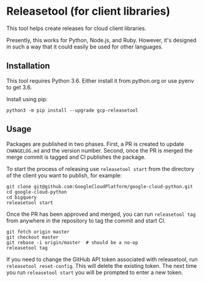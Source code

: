 # Releasetool (for client libraries)

This tool helps create releases for cloud client libraries.

Presently, this works for Python, Node.js, and Ruby.  However, it's designed
in such a way that it could easily be used for other languages.


## Installation

This tool requires Python 3.6. Either install it from python.org or use
pyenv to get 3.6.

Install using pip:

```
python3 -m pip install --upgrade gcp-releasetool
```

## Usage

Packages are published in two phases. First, a PR is created to update
`CHANGELOG.md` and the version number. Second, once the PR is merged the
merge commit is tagged and CI publishes the package.

To start the process of releasing use `releasetool start` from the directory of
the client you want to publish, for example:

```
git clone git@github.com:GoogleCloudPlatform/google-cloud-python.git
cd google-cloud-python
cd bigquery
releasetool start
```

Once the PR has been approved and merged, you can run `releasetool tag` from
anywhere in the repository to tag the commit and start CI.

```
git fetch origin master
git checkout master
git rebase -i origin/master  # should be a no-op
releasetool tag
```

If you need to change the GitHub API token associated with releasetool, run `releasetool reset-config`. This will delete the existing token. The next time you run `releasetool start` you will be
prompted to enter a new token.
